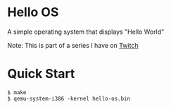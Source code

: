 # Hello OS
A simple operating system that displays "Hello World"

Note: This is part of a series I have on [Twitch](https://twitch.tv/yhyadev)

# Quick Start
```console
$ make
$ qemu-system-i386 -kernel hello-os.bin
```
